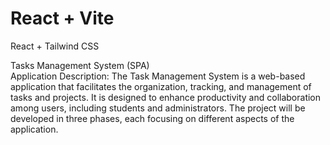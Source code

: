 # React + Vite
 React + Tailwind CSS


 
Tasks	Management	System	(SPA)	
Application Description: 
The Task Management System is a web-based application that facilitates the organization, 
tracking, and management of tasks and projects. It is designed to enhance productivity 
and collaboration among users, including students and administrators. The project will be 
developed in three phases, each focusing on different aspects of the application. 

 
